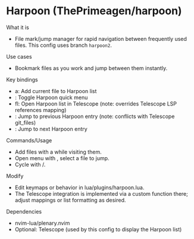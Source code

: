 # Harpoon (ThePrimeagen/harpoon)

What it is
- File mark/jump manager for rapid navigation between frequently used files. This config uses branch `harpoon2`.

Use cases
- Bookmark files as you work and jump between them instantly.

Key bindings
- <leader>a: Add current file to Harpoon list
- <C-e>: Toggle Harpoon quick menu
- <leader>fl: Open Harpoon list in Telescope (note: overrides Telescope LSP references mapping)
- <C-p>: Jump to previous Harpoon entry (note: conflicts with Telescope git_files)
- <C-n>: Jump to next Harpoon entry

Commands/Usage
- Add files with <leader>a while visiting them.
- Open menu with <C-e>, select a file to jump.
- Cycle with <C-p>/<C-n>.

Modify
- Edit keymaps or behavior in lua/plugins/harpoon.lua.
- The Telescope integration is implemented via a custom function there; adjust mappings or list formatting as desired.

Dependencies
- nvim-lua/plenary.nvim
- Optional: Telescope (used by this config to display the Harpoon list)
